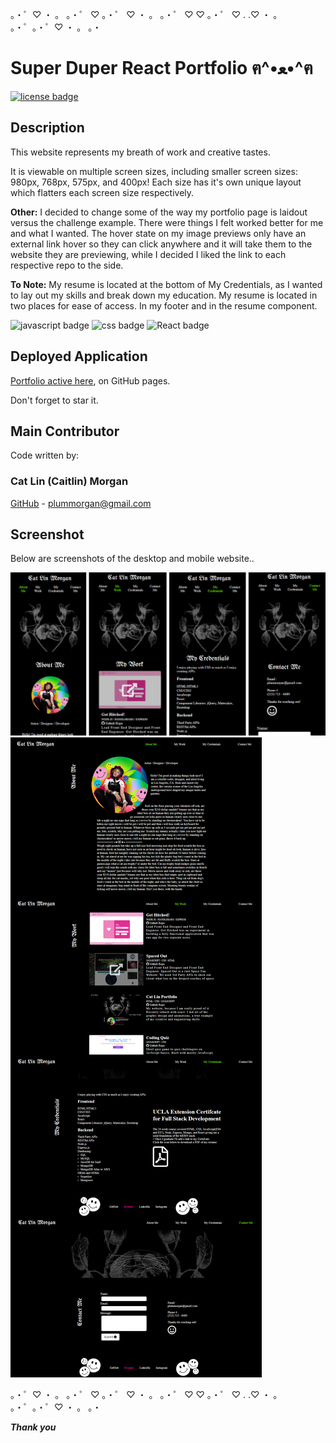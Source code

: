 。・゜♡ ・ 。 。・゜ ♡   。・゜      ♡ ・ 。       。・゜ ♡        ♡   。・゜     ♡       .               .♡            ・ 。       。・゜。・゜♡ ・ 。 。・

# Super Duper React Portfolio ฅ^•ﻌ•^ฅ

[![license badge](https://img.shields.io/static/v1?label=license&message=MIT&color=important)](https://opensource.org/licenses/MIT)
<!-- this has clickability and will go to the legalese -->

## Description
This website represents my breath of work and creative tastes.

It is viewable on multiple screen sizes, including smaller screen sizes: 980px, 768px, 575px, and 400px!
Each size has it's own unique layout which flatters each screen size respectively.

**Other:** I decided to change some of the way my portfolio page is laidout versus the challenge example. There were things I felt worked better for me and what I wanted. The hover state on my image previews only have an external link hover so they can click anywhere and it will take them to the website they are previewing, while I decided I liked the link to each respective repo to the side.

**To Note:** My resume is located at the bottom of My Credentials, as I wanted to lay out my skills and break down my education. My resume is located in two places for ease of access. In my footer and in the resume component.

![javascript badge](https://img.shields.io/badge/We%20Stan-Javascript-brightgreen)
![css badge](https://img.shields.io/badge/Sailor-CSS-ff69b4)
![React badge](https://img.shields.io/badge/she%20doth-REACT-critical)


## Deployed Application
[Portfolio active here](https://cat-lin-morgan.github.io/), on GitHub pages.

Don't forget to star it.

## Main Contributor

Code written by:

### Cat Lin (Caitlin) Morgan 

[GitHub](https://github.com/cat-lin-morgan/) - plummorgan@gmail.com

## Screenshot 

Below are screenshots of the desktop and mobile website..

<img src='src/assets/images/reactmobile.png' alt='Screenshot of mobile' /> 
<img src='src/assets/images/reactdesktop.png' alt='Screenshot of desktop' /> 


。・゜♡ ・ 。 。・゜ ♡   。・゜    ♡ ・ 。       。・゜ ♡        ♡   。・゜     ♡       .               .♡            ・ 。       。・゜。・゜♡ ・ 。 。・

___Thank you___

